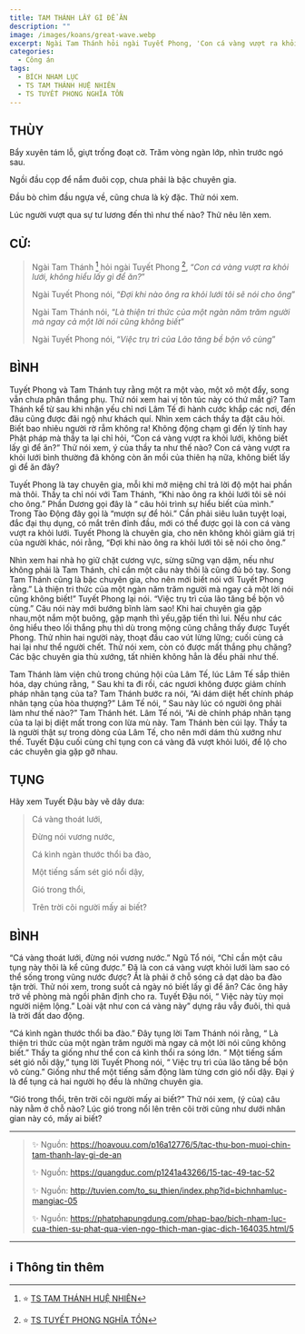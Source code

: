 ```yaml
---
title: TAM THÁNH LẤY GÌ ĐỂ ĂN
description: ""
image: /images/koans/great-wave.webp
excerpt: Ngài Tam Thánh hỏi ngài Tuyết Phong, 'Con cá vàng vượt ra khỏi lưới, không hiểu lấy gì để ăn?'. Ngài Tuyết Phong nói, 'Đợi khi nào ông ra khỏi lưới tôi sẽ nói cho ông'
categories:
  - Công án
tags:
  - BÍCH NHAM LỤC
  - TS TAM THÁNH HUỆ NHIÊN
  - TS TUYẾT PHONG NGHĨA TỒN
---
```


## THÙY

Bẩy xuyên tám lỗ, giựt trống đoạt cờ. Trăm vòng ngàn lớp, nhìn trước ngó sau.

Ngồi đầu cọp để nắm đuôi cọp, chưa phải là bậc chuyên gia.

Đầu bò chìm đầu ngựa về, cũng chưa là kỳ đặc. Thử nói xem.

Lúc người vượt qua sự tư lương đến thì như thế nào? Thử nêu lên xem.

## CỬ:

> Ngài Tam Thánh [^1] hỏi ngài Tuyết Phong [^2], “_Con cá vàng vượt ra khỏi lưới, không hiểu lấy gì để ăn?_”
>
> Ngài Tuyết Phong nói, “_Đợi khi nào ông ra khỏi lưới tôi sẽ nói cho ông_”
>
> Ngài Tam Thánh nói, “_Là thiện tri thức của một ngàn năm trăm người mà ngay cả một lời nói cũng không biết_”
>
> Ngài Tuyết Phong nói, “_Việc trụ trì của Lão tăng bề bộn vô cùng_”

## BÌNH

Tuyết Phong và Tam Thánh tuy rằng một ra một vào, một xô một đẩy, song vẫn chưa phân thắng phụ. Thử nói xem hai vị tôn túc này có thứ mắt gì? Tam Thánh kể từ sau khi nhận yếu chỉ nơi Lâm Tế đi hành cước khắp các nơi, đến đâu cũng được đãi ngộ như khách quí. Nhìn xem cách thầy ta đặt câu hỏi. Biết bao nhiêu người rờ rẫm không ra! Không động chạm gì đến lý tính hay Phật pháp mà thầy ta lại chỉ hỏi, “Con cá vàng vượt ra khỏi lưới, không biết lấy gì để ăn?” Thử nói xem, ý của thầy ta như thế nào? Con cá vàng vượt ra khỏi lưới bình thường đã không còn ăn mồi của thiên hạ nữa, không biết lấy gì để ăn đây?

Tuyết Phong là tay chuyên gia, mỗi khi mở miệng chỉ trả lời độ một hai phần mà thôi. Thầy ta chỉ nói với Tam Thánh, “Khi nào ông ra khỏi lưới tôi sẽ nói cho ông.” Phần Dương gọi đây là “ câu hỏi trình sự hiểu biết của mình.” Trong Tào Động đây gọi là “mượn sự để hỏi.” Cần phải siêu luân tuyệt loại, đắc đại thụ dụng, có mắt trên đỉnh đầu, mới có thể được gọi là con cá vàng vượt ra khỏi lưới. Tuyết Phong là chuyên gia, cho nên không khỏi giảm giá trị của người khác, nói rằng, “Đợi khi nào ông ra khỏi lưới tôi sẽ nói cho ông.”

Nhìn xem hai nhà họ giữ chặt cương vực, sừng sững vạn dặm, nếu như không phải là Tam Thánh, chỉ cần một câu này thôi là cũng đủ bó tay. Song Tam Thánh cũng là bậc chuyên gia, cho nên mới biết nói với Tuyết Phong rằng.” Là thiện tri thức của một ngàn năm trăm người mà ngay cả một lời nói cũng không biết!” Tuyết Phong lại nói. “Việc trụ trì của lão tăng bề bộn vô cùng.” Câu nói này mới bướng bĩnh làm sao! Khi hai chuyên gia gặp nhau,một nắm một buông, gặp mạnh thì yếu,gặp tiến thì lui. Nếu như các ông hiểu theo lối thắng phụ thì dù trong mộng cũng chẳng thấy được Tuyết Phong. Thử nhìn hai người này, thoạt đầu cao vút lừng lững; cuối cùng cả hai lại như thể người chết. Thử nói xem, còn có được mất thắng phụ chăng? Các bậc chuyên gia thù xướng, tất nhiên không hẳn là đều phải như thế.

Tam Thánh làm viện chủ trong chúng hội của Lâm Tế, lúc Lâm Tế sắp thiên hóa, dạy chúng rằng, “ Sau khi ta đi rồi, các ngươi không được giảm chính pháp nhãn tạng của ta? Tam Thánh bước ra nói, “Ai dám diệt hết chính pháp nhãn tạng của hòa thượng?” Lâm Tế nói, “ Sau này lúc có người ông phải làm như thế nào?” Tam Thánh hét. Lâm Tế nói, “Ai dè chính pháp nhãn tạng của ta lại bị diệt mất trong con lừa mù này. Tam Thánh bèn cúi lạy. Thầy ta là người thật sự trong dòng của Lâm Tế, cho nên mới dám thù xướng như thế. Tuyết Đậu cuối cùng chỉ tụng con cá vàng đã vượt khỏi lưói, để lộ cho các chuyên gia gặp gỡ nhau.

## TỤNG

Hãy xem Tuyết Đậu bày vẽ dây dưa:

> Cá vàng thoát lưới,
>
> Đừng nói vương nước,
>
> Cá kình ngàn thước thổi ba đào,
>
> Một tiếng sấm sét gió nổi dậy,
>
> Gió trong thổi,
>
> Trên trời cõi người mấy ai biết?

## BÌNH

“Cá vàng thoát lưới, đừng nói vương nước.” Ngũ Tổ nói, “Chỉ cần một câu tụng này thôi là kể cũng được.” Đã là con cá vàng vượt khỏi lưới làm sao có thể sống trong vũng nước được? Ắt là phải ở chỗ sóng cả dạt dào ba đào tận trời. Thử nói xem, trong suốt cả ngày nó biết lấy gì để ăn? Các ông hãy trở về phòng mà ngồi phân định cho ra. Tuyết Đậu nói, “ Việc này tùy mọi người niệm lộng.” Loài vật như con cá vàng này” dựng râu vẫy đuôi, thì quả là trời đầt dao động.

“Cá kình ngàn thước thổi ba đào.” Đây tụng lời Tam Thánh nói rằng, “ Là thiện tri thức của một ngàn trăm người mà ngay cả một lời nói cũng không biết.” Thầy ta giống như thể con cá kình thổi ra sóng lớn. “ Một tiếng sấm sét gió nỗi dậy,” tụng lời Tuyết Phong nói, “ Việc trụ trì của lão tăng bề bộn vô cùng.” Giống như thể một tiếng sấm động làm từng cơn gió nổi dậy. Đại ý là để tụng cả hai người họ đều là những chuyên gia.

“Gió trong thổi, trên trời cõi người mấy ai biết?” Thử nói xem, (ý của) câu này nằm ở chỗ nào? Lúc gió trong nổi lên trên cõi trời cũng như dưới nhân gian này có, mấy ai biết?

<hr class="blog-rule" />

> ✨ Nguồn: https://hoavouu.com/p16a12776/5/tac-thu-bon-muoi-chin-tam-thanh-lay-gi-de-an
>
> ✨ Nguồn: https://quangduc.com/p1241a43266/15-tac-49-tac-52
>
> ✨ Nguồn: http://tuvien.com/to_su_thien/index.php?id=bichnhamluc-mangiac-05
>
> ✨ Nguồn: https://phatphapungdung.com/phap-bao/bich-nham-luc-cua-thien-su-phat-qua-vien-ngo-thich-man-giac-dich-164035.html/5

<hr class="blog-rule" />

## ℹ️ Thông tin thêm

[^1]: ⭐️ <a href="https://blog.phapthihoi.org/gt-member/ts-tam-thanh-hue-nhien/" target="_blank">TS TAM THÁNH HUỆ NHIÊN</a>

[^2]: ⭐️ <a href="https://blog.phapthihoi.org/gt-member/ts-tuyet-phong-nghia-ton" target="_blank">TS TUYẾT PHONG NGHĨA TỒN</a>
